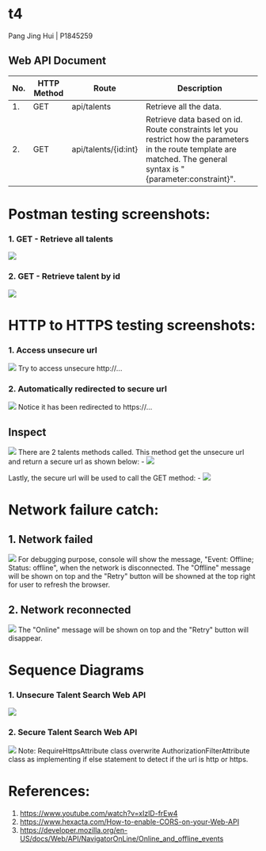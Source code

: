 # t4
Pang Jing Hui | P1845259 

## Web API Document
| No. | HTTP Method  | Route | Description |
| ------------- | ------------- | ------------- | ------------- |
| 1. | GET | api/talents | Retrieve all the data.  |
| 2. | GET | api/talents/{id:int} | Retrieve data based on id. Route constraints let you restrict how the parameters in the route template are matched. The general syntax is "{parameter:constraint}". |

# Postman testing screenshots:
### 1. GET - Retrieve all talents
![](images/1.png)

### 2. GET - Retrieve talent by id
![](images/2.png)

# HTTP to HTTPS testing screenshots:
### 1. Access unsecure url
![](images/3.png)
Try to access unsecure http://...

### 2. Automatically redirected to secure url
![](images/4.png)
Notice it has been redirected to https://...

## Inspect
![](images/5.png)
There are 2 talents methods called. 
This method get the unsecure url and return a secure url as shown below: -
![](images/6.png)

Lastly, the secure url will be used to call the GET method: -
![](images/5.png)

# Network failure catch:
## 1. Network failed
![](images/n1.png)
For debugging purpose, console will show the message, "Event: Offline; Status: offline", when the network is disconnected. 
The "Offline" message will be shown on top and the "Retry" button will be showned at the top right for user to refresh the browser.

## 2. Network reconnected
![](images/n2.png)
The "Online" message will be shown on top and the "Retry" button will disappear.

# Sequence Diagrams
### 1. Unsecure Talent Search Web API
![](images/sd.jpeg)

### 2. Secure Talent Search Web API
![](images/sd2.jpeg)
Note: RequireHttpsAttribute class overwrite AuthorizationFilterAttribute class as implementing if else statement to detect if the url is http or https.

# References:
1. https://www.youtube.com/watch?v=xIzlD-frEw4
2. https://www.hexacta.com/How-to-enable-CORS-on-your-Web-API
3. https://developer.mozilla.org/en-US/docs/Web/API/NavigatorOnLine/Online_and_offline_events
